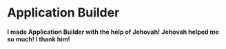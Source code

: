 # Application Builder

**I made Application Builder with the help of Jehovah!**
**Jehovah helped me so much! I thank him!**

